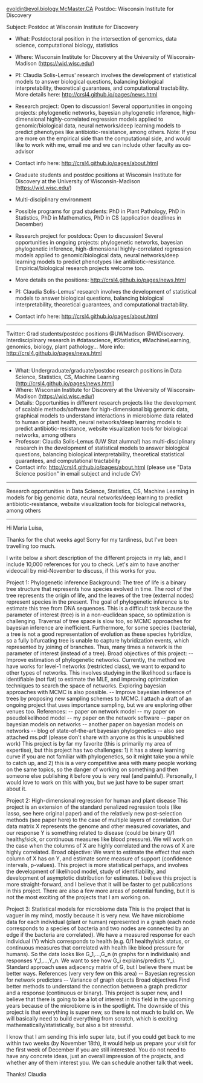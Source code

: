 evoldir@evol.biology.McMaster.CA
Postdoc: Wisconsin Institute for Discovery

Subject: Postdoc at Wisconsin Institute for Discovery

- What: Postdoctoral position in the intersection of genomics, data science, computational biology, statistics
- Where: Wisconsin Institute for Discovery at the University of Wisconsin-Madison (https://wid.wisc.edu/)
- PI: Claudia Solis-Lemus' research involves the development of statistical models to answer biological questions, balancing biological interpretability, theoretical guarantees, and computational tractability. More details here: http://crsl4.github.io/pages/news.html
- Research project: Open to discussion! Several opportunities in ongoing projects: phylogenetic networks, bayesian phylogenetic inference, high-dimensional highly-correlated regression models applied to genomic/biological data, neural networks/deep learning models to predict phenotypes like antibiotic-resistance, among others. Note: If you are more on the empirical side than the computational side, and would like to work with me, email me and we can include other faculty as co-advisor
- Contact info here: http://crsl4.github.io/pages/about.html


- Graduate students and postdoc positions at Wisconsin Institute for Discovery at the University of Wisconsin-Madison (https://wid.wisc.edu/)
- Multi-disciplinary environment
- Possible programs for grad students: PhD in Plant Pathology, PhD in Statistics, PhD in Mathematics, PhD in CS (application deadlines in December)
- Research project for postdocs: Open to discussion! Several opportunities in ongoing projects: phylogenetic networks, bayesian phylogenetic inference, high-dimensional highly-correlated regression models applied to genomic/biological data, neural networks/deep learning models to predict phenotypes like antibiotic-resistance. Empirical/biological research projects welcome too.
- More details on the positions: http://crsl4.github.io/pages/news.html
- PI: Claudia Solis-Lemus' research involves the development of statistical models to answer biological questions, balancing biological interpretability, theoretical guarantees, and computational tractability. 
- Contact info here: http://crsl4.github.io/pages/about.html


---------------------------

Twitter: Grad students/postdoc positions @UWMadison @WIDiscovery. Interdisciplinary research in #datascience, #Statistics, #MachineLearning, genomics, biology, plant pathology... More info: http://crsl4.github.io/pages/news.html

----------------------------

- What: Undergraduate/graduate/postdoc research positions in Data Science, Statistics, CS, Machine Learning (http://crsl4.github.io/pages/news.html)
- Where: Wisconsin Institute for Discovery at the University of Wisconsin-Madison (https://wid.wisc.edu/)
- Details: Opportunities in different research projects like the development of scalable methods/software for high-dimensional big genomic data, graphical models to understand interactions in microbiome data related to human or plant health, neural networks/deep learning models to predict antibiotic-resistance, website visualization tools for biological networks, among others
- Professor: Claudia Solis-Lemus (UW Stat alumna!) has multi-disciplinary research in the development of statistical models to answer biological questions, balancing biological interpretability, theoretical statistical guarantees, and computational tractability
- Contact info: http://crsl4.github.io/pages/about.html (please use "Data Science position" in email subject and include CV)

-----------------------------

Research opportunities in Data Science, Statistics, CS, Machine Learning in models for big genomic data, neural networks/deep learning to predict antibiotic-resistance, website visualization tools for biological networks, among others


------------------------------

Hi Maria Luisa,

Thanks for the chat weeks ago! Sorry for my tardiness, but I've been travelling too much.

I write below a short description of the different projects in my lab, and I include 10,000 references for you to check.
Let's aim to have another videocall by mid-November to discuss, if this works for you.

Project 1: Phylogenetic inference
Background: The tree of life is a binary tree structure that represents how species evolved in time. The root of the tree represents the origin of life, and the leaves of the tree (external nodes) represent species in the present.
The goal of phylogenetic inference is to estimate this tree from DNA sequences. This is a difficult task because the parameter of interest (tree) is in a non-euclidean space, so optimization is challenging. Traversal of tree space is slow too, so MCMC approaches for bayesian inference are inefficient.
Furthermore, for some species (bacteria), a tree is not a good representation of evolution as these species hybridize, so a fully bifurcating tree is unable to capture hybridization events, which represented by joining of branches. Thus, many times a network is the parameter of interest (instead of a tree).
Broad objectives of this project:
-- Improve estimation of phylogenetic networks. Currently, the method we have works for level-1 networks (restricted class), we want to expand to other types of networks. This involves studying in the likelihood surface is identifiable (not flat) to estimate the MLE, and improving optimization techniques to search the space of networks. Exploring bayesian approaches with MCMC is also possible.
-- Improve bayesian inference of trees by proposing new sampling schemes to MCMC. I attach a draft of an ongoing project that uses importance sampling, but we are exploring other venues too.
References:
-- paper on network model
-- my paper on pseudolikelihood model
-- my paper on the network software
-- paper on bayesian models on networks
-- another paper on bayesian models on networks
-- blog of state-of-the-art bayesian phylogenetics
-- also see attached ms.pdf (please don't share with anyone as this is unpublished work)
This project is by far my favorite (this is primarily my area of expertise), but this project has two challenges: 1) it has a steep learning curve if you are not familiar with phylogenetics, so it might take you a while to catch up, and 2) this is a very competitive area with many people working on the same topics, so the danger of working on something and then someone else publishing it before you is very real (and painful). Personally, I would love to work on this with you, but we just have to be super smart about it.

Project 2: High-dimensional regression for human and plant disease
This project is an extension of the standard penalized regression tools (like lasso, see here original paper) and of the relatively new post-selection methods (see paper here) to the case of multiple layers of correlation. Our data matrix X represents the genome and other measured covariates, and our response Y is something related to disease (could be binary 0/1 healthy/sick, or continuous measures like blood pressure). We will work on the case when the columns of X are highly correlated and the rows of X are highly correlated.
Broad objective:
We want to estimate the effect that each column of X has on Y, and estimate some measure of support (confidence intervals, p-values). This project is more statistical perhaps, and involves the development of likelihood model, study of identifiability, and development of asymptotic distribution for estimates.
I believe this project is more straight-forward, and I believe that it will be faster to get publications in this project. There are also a few more areas of potential funding, but it is not the most exciting of the projects that I am working on.

Project 3: Statistical models for microbiome data
This is the project that is vaguer in my mind, mostly because it is very new. We have microbiome data for each individual (plant or human) represented in a graph (each node corresponds to a species of bacteria and two nodes are connected by an edge if the bacteria are correlated). We have a measured response for each individual (Y) which corresponds to health (e.g. 0/1 healthy/sick status, or continuous measures that correlated with health like blood pressure for humans).
So the data looks like G_1,...,G_n (n graphs for n individuals) and responses Y_1,...,Y_n. We want to see how G_i explains/predicts Y_i.
Standard approach uses adjacency matrix of G, but I believe there must be better ways.
References (very very few on this area)
-- Bayesian regression for network predictors
-- Variance of graph objects
Broad objectives
Find better methods to understand the connection between a graph predictor and a response (continuous or binary). This project is super new, and I believe that there is going to be a lot of interest in this field in the upcoming years because of the microbiome is in the spotlight. The downside of this project is that everything is super new, so there is not much to build on. We will basically need to build everything from scratch, which is exciting mathematically/statistically, but also a bit stressful.


I know that I am sending this info super late, but if you could get back to me within two weeks (by November 18th), it would help us prepare your visit for the first week of December if you are still interested. You do not need to have any concrete ideas, just an overall impression of the projects, and whether any of them interest you. We can schedule another talk that week.

Thanks!
Claudia

